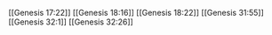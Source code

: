 [[Genesis 17:22]]
[[Genesis 18:16]]
[[Genesis 18:22]]
[[Genesis 31:55]]
[[Genesis 32:1]]
[[Genesis 32:26]]
